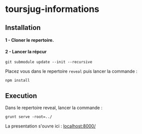 # toursjug-informations

## Installation

#### 1 - Cloner le repertoire. 

#### 2 - Lancer la répcur

```
git submodule update --init --recursive
```

Placez vous dans le repertoire `reveal` puis lancer la commande : 

```
npm install
```

## Execution

Dans le repertoire reveal, lancer la commande : 

```
grunt serve -root=../
```

La presentation s'ouvre ici : [localhost:8000/](http://localhost:8000/)
